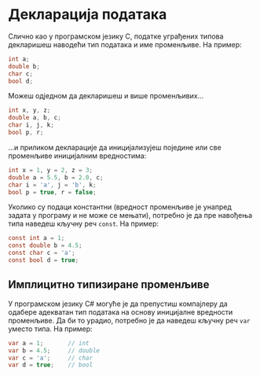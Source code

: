 # Декларација података

Слично као у програмском језику C, податке уграђених типова декларишеш наводећи
тип података и име променљиве. На пример:

```cs
int a;
double b;
char c;
bool d;
```

Можеш одједном да декларишеш и више променљивих...

```cs
int x, y, z;
double a, b, c;
char i, j, k;
bool p, r;
```

...и приликом декларације да иницијализујеш поједине или све променљиве
иницијалним вредностима:

```cs
int x = 1, y = 2, z = 3;
double a = 5.5, b = 2.0, c;
char i = 'a', j = 'b', k;
bool p = true, r = false;
```

Уколико су подаци константни (вредност променљиве је унапред задата у програму
и не може се мењати), потребно је да пре навођења типа наведеш кључну реч
`const`. На пример:

```cs
const int a = 1;
const double b = 4.5;
const char c = 'a';
const bool d = true;
```

## Имплицитно типизиране променљиве

У програмском језику C# могуће је да препустиш компајлеру да одабере адекватан
тип података на основу иницијалне вредности променљиве. Да би то урадио,
потребно је да наведеш кључну реч `var` уместо типа. На пример:

```cs
var a = 1;       // int
var b = 4.5;     // double
var c = 'a';     // char
var d = true;    // bool
```
